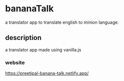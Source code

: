 # bananaTalk
a translator app to translate english to minion language.
## description
a translator app made using vanilla.js
### website
https://preetipal-banana-talk.netlify.app/
